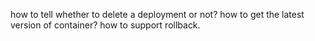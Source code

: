 how to tell whether to delete a deployment or not?
how to get the latest version of container?
how to support rollback.
